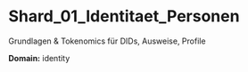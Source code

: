 # Shard_01_Identitaet_Personen

Grundlagen & Tokenomics für DIDs, Ausweise, Profile

**Domain:** identity
